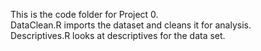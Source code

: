 This is the code folder for Project 0.  
DataClean.R imports the dataset and cleans it for analysis.  
Descriptives.R looks at descriptives for the data set.   
